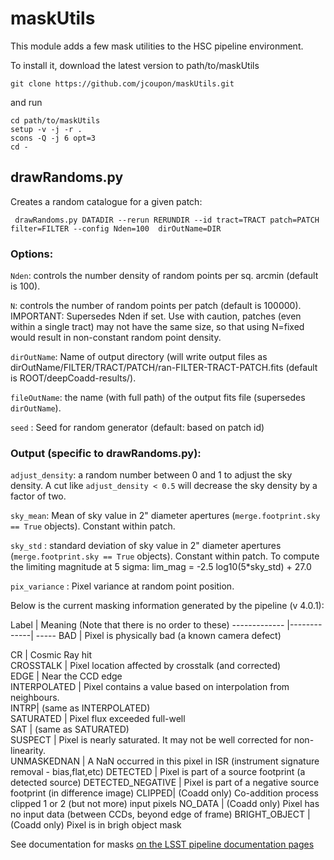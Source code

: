 # maskUtils

This module adds a few mask utilities to the HSC pipeline environment.

To install it, download the latest version to path/to/maskUtils
```
git clone https://github.com/jcoupon/maskUtils.git
```
and run
```
cd path/to/maskUtils
setup -v -j -r .
scons -Q -j 6 opt=3
cd -
```

## drawRandoms.py

Creates a random catalogue for a given patch:
```
 drawRandoms.py DATADIR --rerun RERUNDIR --id tract=TRACT patch=PATCH filter=FILTER --config Nden=100  dirOutName=DIR  
```

### Options:

`Nden`: controls the number density of random points per sq. arcmin  (default is 100).

`N`: controls the number of random points per patch (default is 100000). IMPORTANT: Supersedes Nden if set. Use with caution, patches (even within a single tract) may not have the same size, so that using N=fixed would result in non-constant random point density.

`dirOutName`: Name of output directory (will write output files as dirOutName/FILTER/TRACT/PATCH/ran-FILTER-TRACT-PATCH.fits (default is ROOT/deepCoadd-results/).

`fileOutName`: the name (with full path) of the output fits file (supersedes `dirOutName`).

`seed` : Seed for random generator (default: based on patch id)

### Output (specific to drawRandoms.py):

`adjust_density`: a random number between 0 and 1 to adjust the sky density. A cut like `adjust_density < 0.5` will decrease the sky density by a factor of two.

`sky_mean`: Mean of sky value in 2" diameter apertures (`merge.footprint.sky == True` objects). Constant within patch.

`sky_std` : standard deviation of sky value in 2" diameter apertures (`merge.footprint.sky == True` objects). Constant within patch. To compute the limiting magnitude at 5 sigma: lim_mag = -2.5 log10(5*sky_std) + 27.0

`pix_variance` : Pixel variance at random point position.

Below is the current masking information generated by the pipeline (v 4.0.1):

Label |	Meaning (Note that there is no order to these)
------------- |-------------| -----
BAD	| Pixel is physically bad (a known camera defect)


CR |	Cosmic Ray hit  
CROSSTALK	| Pixel location affected by crosstalk (and corrected)  
EDGE   | Near the CCD edge  
INTERPOLATED	| Pixel contains a value based on interpolation from neighbours.  
INTRP| 	(same as INTERPOLATED)  
SATURATED	| Pixel flux exceeded full-well  
SAT	| (same as SATURATED)  
SUSPECT	| Pixel is nearly saturated. It may not be well corrected for non-linearity.  
UNMASKEDNAN	| A NaN occurred in this pixel in ISR (instrument signature removal - bias,flat,etc)
DETECTED	| Pixel is part of a source footprint (a detected source)
DETECTED\_NEGATIVE	 | Pixel is part of a negative source footprint (in difference image)
CLIPPED| 	(Coadd only) Co-addition process clipped 1 or 2 (but not more) input pixels
NO_DATA	| (Coadd only) Pixel has no input data (between CCDs, beyond edge of frame)
BRIGHT_OBJECT	| (Coadd only) Pixel is in brigh object mask

See documentation for masks [on the LSST pipeline documentation pages](https://pipelines.lsst.io/v/DM-11392/getting-started/display.html)
